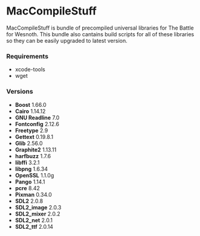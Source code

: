 # MacCompileStuff
MacCompileStuff is bundle of precompiled universal libraries for The Battle for Wesnoth. This bundle also cantains build scripts for all of these libraries so they can be easily upgraded to latest version.

### Requirements
* xcode-tools
* wget

### Versions
* **Boost** 1.66.0
* **Cairo** 1.14.12
* **GNU Readline** 7.0
* **Fontconfig** 2.12.6
* **Freetype** 2.9
* **Gettext** 0.19.8.1
* **Glib** 2.56.0
* **Graphite2** 1.13.11
* **harfbuzz** 1.7.6
* **libffi** 3.2.1
* **libpng** 1.6.34
* **OpenSSL** 1.1.0g
* **Pango** 1.14.1
* **pcre** 8.42
* **Pixman** 0.34.0
* **SDL2** 2.0.8
* **SDL2_image** 2.0.3
* **SDL2_mixer** 2.0.2
* **SDL2_net** 2.0.1
* **SDL2_ttf** 2.0.14

